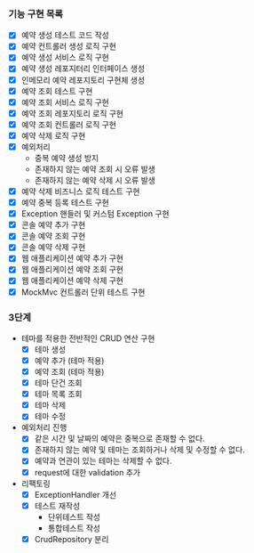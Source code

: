 ### 기능 구현 목록
- [x] 예약 생성 테스트 코드 작성
- [x] 예약 컨트롤러 생성 로직 구현
- [x] 예약 생성 서비스 로직 구현
- [x] 예약 생성 레포지터리 인터페이스 생성
- [x] 인메모리 예약 레포지토리 구현체 생성
- [x] 예약 조회 테스트 구현
- [x] 예약 조회 서비스 로직 구현
- [x] 예약 조회 레포지토리 로직 구현
- [x] 예약 조회 컨트롤러 로직 구현
- [x] 예약 삭제 로직 구현
- [x] 예외처리
  - 중복 예약 생성 방지
  - 존재하지 않는 예약 조회 시 오류 발생
  - 존재하지 않는 예약 삭제 시 오류 발생
- [x] 예약 삭제 비즈니스 로직 테스트 구현
- [x] 예약 중복 등록 테스트 구현
- [x] Exception 핸들러 및 커스텀 Exception 구현
- [x] 콘솔 예약 추가 구현
- [x] 콘솔 예약 조회 구현
- [x] 콘솔 예약 삭제 구현
- [x] 웹 애플리케이션 예약 추가 구현
- [x] 웹 애플리케이션 예약 조회 구현
- [x] 웹 애플리케이션 예약 삭제 구현
- [x] MockMvc 컨트롤러 단위 테스트 구현

### 3단계
- 테마를 적용한 전반적인 CRUD 연산 구현
  - [x] 테마 생성
  - [x] 예약 추가 (테마 적용)
  - [x] 예약 조회 (테마 적용)
  - [x] 테마 단건 조회
  - [x] 테마 목록 조회
  - [x] 테마 삭제
  - [x] 테마 수정
- 예외처리 진행
  - [x] 같은 시간 및 날짜의 예약은 중복으로 존재할 수 없다.
  - [x] 존재하지 않는 예약 및 테마는 조회하거나 삭제 및 수정할 수 없다.
  - [x] 예약과 연관이 있는 테마는 삭제할 수 없다.
  - [x] request에 대한 validation 추가
- 리팩토링
  - [x] ExceptionHandler 개선
  - [x] 테스트 재작성
    - 단위테스트 작성
    - 통합테스트 작성
  - [x] CrudRepository 분리
